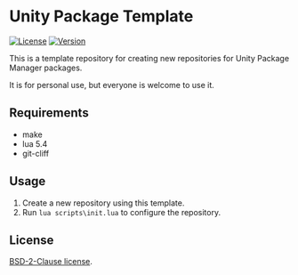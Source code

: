 # Unity Package Template

[![License](https://img.shields.io/github/license/dwenegar/upm-package-template?label=License)](LICENSE.txt)
[![Version](https://img.shields.io/github/v/tag/dwenegar/upm-package-template?label=Version&logo=semver&sort=semver)](CHANGELOG.md)

This is a template repository for creating new repositories for Unity Package Manager packages.

It is for personal use, but everyone is welcome to use it.

## Requirements

- make
- lua 5.4
- git-cliff

## Usage

1. Create a new repository using this template.
2. Run `lua scripts\init.lua` to configure the repository.

## License

[BSD-2-Clause license](LICENSE.txt).
